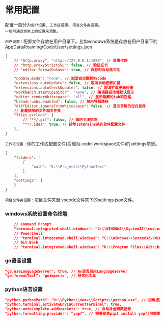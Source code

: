# 常用配置

配置一般分为`用户设置`、`工作区设置`、`项目文件夹设置`。  
`一般可通过菜单上的设置来调整`。 

`用户设置：`配置文件存放在用户目录下。比如windows系统是存放在用户目录下的AppData\Roaming\Code\User\settings.json  
```json
{
    // "http.proxy": "http://127.0.0.1:1080", // 设置代理
    // "http.proxyStrictSSL": false, // 验证证书
    // "editor.formatOnSave": true, // 保存时自动格式化

    "update.mode": "none", // 取消自动更新VSCode
    "extensions.autoUpdate": false, // 取消自动更新扩展
    "extensions.autoCheckUpdates": false, // 取消扩展更新检查
    "workbench.startupEditor": "none", // 编辑器启动后默认显示
    "editor.renderWhitespace": "all", // 显示隐藏的tab和空格
    "breadcrumbs.enabled": false, // 禁用导航路径
    "diffEditor.ignoreTrimWhitespace": false, // 显示首尾的空白差异
    // 配置排除的文件和文件夹
    "files.exclude": {
        // "**/.git": false, // 临时关闭排除
        "**/.idea": true, // 排除JetBrains系列软件配置文件
    },
}
```

`工作区设置：`你的工作区配置文件(后缀为.code-workspace文件)的settings项里。
```json
{
	"folders": [
		{
			"path": "E:\\Projects\\PythonTest"
		}
	],
	"settings": {
	}
}
```

`项目文件夹设置：`项目文件夹里.vscode文件夹下的settings.json文件。

### windows系统设置命令终端

```json
    // Command Prompt
    "terminal.integrated.shell.windows": "C:\\WINDOWS\\System32\\cmd.exe",
    // PowerShell
    // "terminal.integrated.shell.windows": "C:\\Windows\\System32\\WindowsPowerShell\\v1.0\\powershell.exe",
    // Git Bash
    // "terminal.integrated.shell.windows": "D:\\Program Files\\Git\\bin\\bash.exe",
```

### go语言设置

```json
"go.useLanguageServer": true, // Go语言启用LanguageServer
"go.formatTool": "goimports", // 格式化工具
```

### python语言设置

```json
"python.pythonPath": "D:\\Python\\venv\\Scripts\\python.exe", // 加载虚拟环境(填写虚拟环境python二进制文件绝对路径)
"python.terminal.activateEnvInCurrentTerminal": true,
"python.autoComplete.addBrackets": true, // 自动补全函数括号
"python.formatting.provider": "yapf", // 需要安装pip3 install yapf(可能需要sudo)
```
